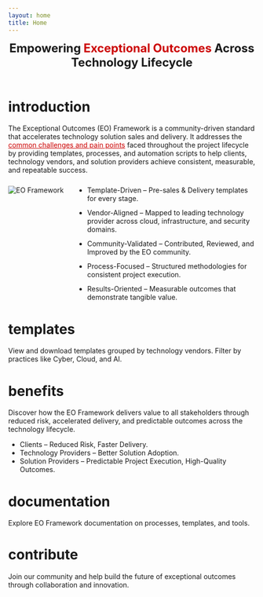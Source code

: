 ```yaml
---
layout: home
title: Home
---
```


<div style="text-align: center; font-size: 1.7em; font-weight: 700; padding-bottom: 20px;">Empowering <span style="color: #c00;">Exceptional Outcomes</span> Across Technology Lifecycle</div>

# introduction

The <span class="key-term">Exceptional Outcomes (EO) Framework</span> is a community-driven standard that accelerates technology solution sales and delivery. It addresses the <a href="{{ site.baseurl }}/challenges/" style="color: #c00; text-decoration: underline;">common challenges and pain points</a> faced throughout the project lifecycle by providing templates, processes, and automation scripts to help clients, technology vendors, and solution providers achieve consistent, measurable, and repeatable success.

<div style="display: flex; align-items: flex-start; gap: 2rem; margin: 1.5rem 0;">
<div style="flex: 0 0 auto;">
<img src="{{ site.baseurl }}/assets/images/EO_Framework.png" alt="EO Framework" style="max-width: 300px; height: auto;">
</div>
<div style="flex: 1;">
<ul style="margin: 0; padding-left: 1rem;">
<li style="margin-bottom: 0.75rem;"><span class="key-term">Template-Driven</span> – Pre-sales & Delivery templates for every stage.</li>
<li style="margin-bottom: 0.75rem;"><span class="key-term">Vendor-Aligned</span> – Mapped to leading technology provider across cloud, infrastructure, and security domains.</li>
<li style="margin-bottom: 0.75rem;"><span class="key-term">Community-Validated</span> – Contributed, Reviewed, and Improved by the EO community.</li>
<li style="margin-bottom: 0.75rem;"><span class="key-term">Process-Focused</span> – Structured methodologies for consistent project execution.</li>
<li style="margin-bottom: 0;"><span class="key-term">Results-Oriented</span> – Measurable outcomes that demonstrate tangible value.</li>
</ul>
</div>
</div>

# templates

View and download templates grouped by technology vendors. Filter by practices like Cyber, Cloud, and AI.

# benefits

Discover how the EO Framework delivers value to all stakeholders through reduced risk, accelerated delivery, and predictable outcomes across the technology lifecycle.

- <span class="key-term">Clients</span> – Reduced Risk, Faster Delivery.
- <span class="key-term">Technology Providers</span> – Better Solution Adoption.
- <span class="key-term">Solution Providers</span> – Predictable Project Execution, High-Quality Outcomes.

# documentation

Explore EO Framework documentation on processes, templates, and tools.

# contribute

Join our community and help build the future of exceptional outcomes through collaboration and innovation.